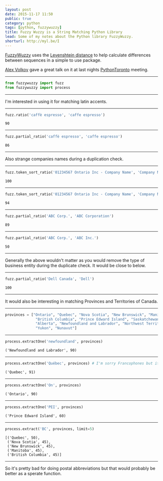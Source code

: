 ```yaml
---
layout: post
date: 2015-11-17 11:50
public: true
category: python
tags: [python, fuzzywuzzy]
title: Fuzzy Wuzzy is a String Matching Python Library
lead: Some of my notes about the Python library FuzzyWuzzy.
shorturl: http://myl.be/I
---
```


[FuzzyWuzzy](https://github.com/seatgeek/fuzzywuzzy) uses the [Levenshtein distance](https://en.wikipedia.org/wiki/Levenshtein_distance) to help calculate differences between sequences in a simple to use package.

[Alex Volkov](https://github.com/avolkov/wuzzy-context-talk) gave a great talk on it at last nights [PythonToronto](http://pythontoronto.com/) meeting.

---

```python
from fuzzywuzzy import fuzz
from fuzzywuzzy import process
```

---

I'm interested in using it for matching latin accents.

---

```python
fuzz.ratio('caffè espresso', 'caffe espresso')
```

    90

---


```python
fuzz.partial_ratio('caffè espresso', 'caffe espresso')
```

    86

---

Also strange companies names during a duplication check.

---

```python
fuzz.token_sort_ratio('01234567 Ontario Inc - Company Name', 'Company Name (01234567 Ontario Inc)')
```

    100

---

```python
fuzz.token_sort_ratio('01234567 Ontario Inc - Company Name', 'Company Name (01234567 Ont Inc)')
```

    94

---

```python
fuzz.partial_ratio('ABC Corp.', 'ABC Corporation')
```

    89

---

```python
fuzz.partial_ratio('ABC Corp.', 'ABC Inc.')
```

    50

---

Generally the above wouldn't matter as you would remove the type of business entity during the duplicate check. It would be close to below.

---

```python
fuzz.partial_ratio('Dell Canada', 'Dell')
```

    100

---

It would also be interesting in matching Provinces and Territories of Canada.

---

```python
provinces = ["Ontario", "Quebec", "Nova Scotia", "New Brunswick", "Manitoba",
              "British Columbia", "Prince Edward Island", "Saskatchewan",
              "Alberta", "Newfoundland and Labrador", "Northwest Territories",
              "Yukon", "Nunavut"]
```

---

```python
process.extractOne('newfoundland', provinces)
```

    ('Newfoundland and Labrador', 90)

---

```python
process.extractOne('Québec', provinces) # I'm sorry Francophones but it seems `process` doesn't work with accents.
```

    ('Quebec', 91)

---

```python
process.extractOne('On', provinces)
```

    ('Ontario', 90)


---

```python
process.extractOne('PEI', provinces)
```

    ('Prince Edward Island', 60)

---

```python
process.extract('BC', provinces, limit=5)
```

    [('Quebec', 50),
     ('Nova Scotia', 45),
     ('New Brunswick', 45),
     ('Manitoba', 45),
     ('British Columbia', 45)]

---

So it's pretty bad for doing postal abbreviations but that would probably be better as a sperate function.
